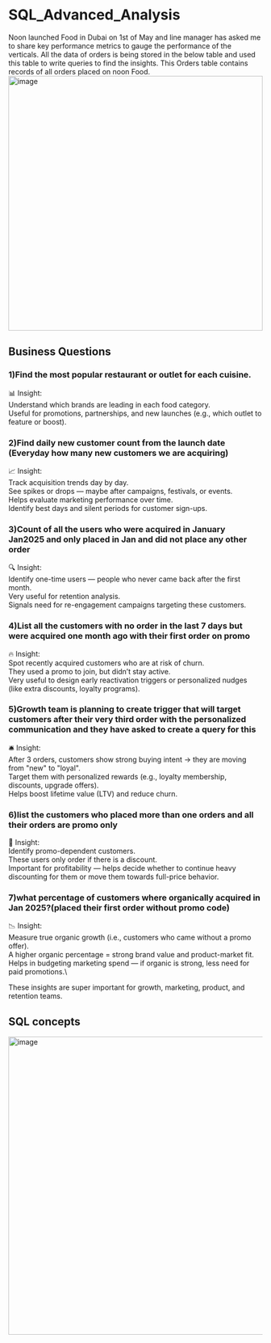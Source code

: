 # SQL_Advanced_Analysis
Noon launched Food in Dubai on 1st of May and  line manager has asked me to share key performance metrics to gauge the performance of the verticals. 
All the data of orders is being stored in the below table  and  used this table to write queries to find the insights.
This Orders table contains records of all orders placed on noon Food.
<img width="504" alt="image" src="https://github.com/user-attachments/assets/6c7fa077-0f13-48cd-bd69-d578db853ff9" />

## Business Questions
### 1)Find the most popular restaurant or outlet for each cuisine.
  📊 Insight:\
Understand which brands are leading in each food category.\
Useful for promotions, partnerships, and new launches (e.g., which outlet to feature or boost).

### 2)Find daily new customer count from the launch date (Everyday how many new customers we are acquiring)
  📈 Insight:\
Track acquisition trends day by day.\
See spikes or drops — maybe after campaigns, festivals, or events.\
Helps evaluate marketing performance over time.\
Identify best days and silent periods for customer sign-ups.


### 3)Count of all the users who were acquired in January Jan2025 and only placed in Jan and did not place any other order
  🔍 Insight:\
Identify one-time users — people who never came back after the first month.\
Very useful for retention analysis.\
Signals need for re-engagement campaigns targeting these customers.

### 4)List all the customers with no order in the last 7 days but were acquired one month ago with their first order on promo
 🔥 Insight:\
Spot recently acquired customers who are at risk of churn.\
They used a promo to join, but didn’t stay active.\
Very useful to design early reactivation triggers or personalized nudges (like extra discounts, loyalty programs).

### 5)Growth team is planning to create trigger that will target customers after their  very third order with the personalized communication and they have asked  to create a query for this
 🛎️ Insight:\
After 3 orders, customers show strong buying intent → they are moving from "new" to "loyal".\
Target them with personalized rewards (e.g., loyalty membership, discounts, upgrade offers).\
Helps boost lifetime value (LTV) and reduce churn.

### 6)list the customers who placed more than one orders and all their orders are promo only
 🧠 Insight:\
Identify promo-dependent customers.\
These users only order if there is a discount.\
Important for profitability — helps decide whether to continue heavy discounting for them or move them towards full-price behavior.

### 7)what percentage of customers where organically acquired in Jan 2025?(placed their first order without promo code)

 📉 Insight:\
Measure true organic growth (i.e., customers who came without a promo offer).\
A higher organic percentage = strong brand value and product-market fit.\
Helps in budgeting marketing spend — if organic is strong, less need for paid promotions.\

These insights are super important for growth, marketing, product, and retention teams.

## SQL concepts
<img width="590" alt="image" src="https://github.com/user-attachments/assets/0d0283e9-a58b-479a-8e80-1a57cfe23159" />

